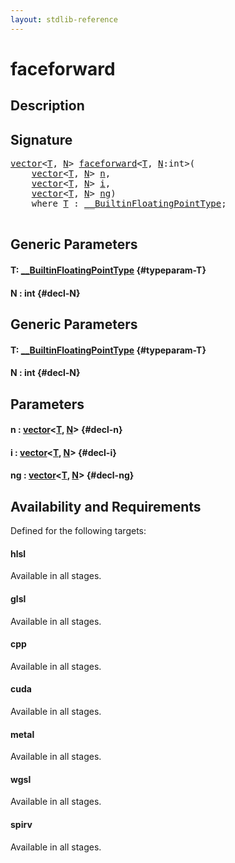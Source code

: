```yaml
---
layout: stdlib-reference
---
```


# faceforward

## Description





## Signature 

<pre>
<a href="/stdlib-reference/types/vector/index">vector</a>&lt;<a href="/stdlib-reference/global-decls/faceforward#typeparam-T" class="code_type">T</a>, <a href="/stdlib-reference/global-decls/faceforward#decl-N" class="code_var">N</a>&gt; <a href="/stdlib-reference/global-decls/faceforward">faceforward</a>&lt;<a href="/stdlib-reference/global-decls/faceforward#typeparam-T" class="code_type">T</a>, <a href="/stdlib-reference/global-decls/faceforward#decl-N" class="code_var">N</a>:<span class="code_keyword">int</span>&gt;(
    <a href="/stdlib-reference/types/vector/index">vector</a>&lt;<a href="/stdlib-reference/global-decls/faceforward#typeparam-T" class="code_type">T</a>, <a href="/stdlib-reference/global-decls/faceforward#decl-N" class="code_var">N</a>&gt; <a href="/stdlib-reference/global-decls/faceforward#decl-n" class="code_param">n</a>,
    <a href="/stdlib-reference/types/vector/index">vector</a>&lt;<a href="/stdlib-reference/global-decls/faceforward#typeparam-T" class="code_type">T</a>, <a href="/stdlib-reference/global-decls/faceforward#decl-N" class="code_var">N</a>&gt; <a href="/stdlib-reference/global-decls/faceforward#decl-i" class="code_param">i</a>,
    <a href="/stdlib-reference/types/vector/index">vector</a>&lt;<a href="/stdlib-reference/global-decls/faceforward#typeparam-T" class="code_type">T</a>, <a href="/stdlib-reference/global-decls/faceforward#decl-N" class="code_var">N</a>&gt; <a href="/stdlib-reference/global-decls/faceforward#decl-ng" class="code_param">ng</a>)
    <span class='code_keyword'>where</span> <a href="/stdlib-reference/global-decls/faceforward#typeparam-T" class="code_type">T</a> : <a href="/stdlib-reference/interfaces/BuiltinFloatingPointType/index">__BuiltinFloatingPointType</a>;

</pre>

## Generic Parameters

#### T: [\_\_BuiltinFloatingPointType](/stdlib-reference/interfaces/BuiltinFloatingPointType/index) {#typeparam-T}
#### N  : int {#decl-N}

## Generic Parameters

#### T: [\_\_BuiltinFloatingPointType](/stdlib-reference/interfaces/BuiltinFloatingPointType/index) {#typeparam-T}
#### N  : int {#decl-N}

## Parameters

#### n  : [vector](/stdlib-reference/types/vector/index)\<[T](/stdlib-reference/types/vector/index#typeparam-T), [N](/stdlib-reference/types/vector/index#decl-N)\> {#decl-n}
#### i  : [vector](/stdlib-reference/types/vector/index)\<[T](/stdlib-reference/types/vector/index#typeparam-T), [N](/stdlib-reference/types/vector/index#decl-N)\> {#decl-i}
#### ng  : [vector](/stdlib-reference/types/vector/index)\<[T](/stdlib-reference/types/vector/index#typeparam-T), [N](/stdlib-reference/types/vector/index#decl-N)\> {#decl-ng}

## Availability and Requirements

Defined for the following targets:

#### hlsl
Available in all stages.

#### glsl
Available in all stages.

#### cpp
Available in all stages.

#### cuda
Available in all stages.

#### metal
Available in all stages.

#### wgsl
Available in all stages.

#### spirv
Available in all stages.



